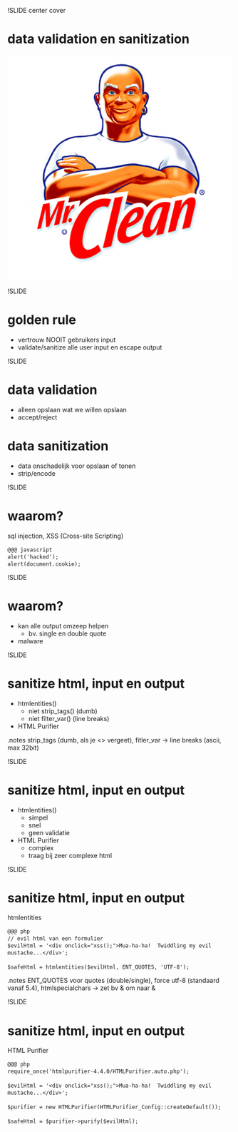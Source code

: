 !SLIDE center cover
# data validation en sanitization
![background](../img/background-sanitize_html.jpg)

!SLIDE
# golden rule
* vertrouw NOOIT gebruikers input
* validate/sanitize alle user input en escape output

!SLIDE
# data validation
* alleen opslaan wat we willen opslaan
* accept/reject

# data sanitization
* data onschadelijk voor opslaan of tonen
* strip/encode

!SLIDE
# waarom?
sql injection, XSS (Cross-site Scripting)

    @@@ javascript
    alert('hacked');
    alert(document.cookie);

!SLIDE
# waarom?
* kan alle output omzeep helpen
    * bv. single en double quote
* malware


!SLIDE
# sanitize html, input en output
* htmlentities()
    * niet strip_tags() (dumb)
    * niet filter_var() (line breaks)
* HTML Purifier

.notes strip_tags (dumb, als je <> vergeet), fitler_var -> line breaks (ascii, max 32bit)


!SLIDE
# sanitize html, input en output
* htmlentities()
    * simpel
    * snel
    * geen validatie
* HTML Purifier
    * complex
    * traag bij zeer complexe html

!SLIDE
# sanitize html, input en output
htmlentities

    @@@ php
    // evil html van een formulier
    $evilHtml = '<div onclick="xss();">Mua-ha-ha!  Twiddling my evil mustache...</div>';

    $safeHtml = htmlentities($evilHtml, ENT_QUOTES, 'UTF-8');


.notes ENT_QUOTES voor quotes (double/single), force utf-8 (standaard vanaf 5.4), htmlspecialchars -> zet bv & om naar &amp;

!SLIDE
# sanitize html, input en output
HTML Purifier

    @@@ php
    require_once('htmlpurifier-4.4.0/HTMLPurifier.auto.php');

    $evilHtml = '<div onclick="xss();">Mua-ha-ha!  Twiddling my evil mustache...</div>';

    $purifier = new HTMLPurifier(HTMLPurifier_Config::createDefault());

    $safeHtml = $purifier->purify($evilHtml);
